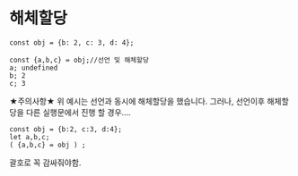 해체할당
=
~~~
const obj = {b: 2, c: 3, d: 4};

const {a,b,c} = obj;//선언 및 해체할당
a; undefined
b; 2
c; 3

~~~

★주의사항★  위 예시는 선언과 동시에 해체할당을 했습니다.
그러나, 선언이후 해체할당을 다른 실행문에서 진행 할 경우....
~~~
const obj = {b:2, c:3, d:4};
let a,b,c;
( {a,b,c} = obj ) ;
~~~
괄호로 꼭 감싸줘야함.

